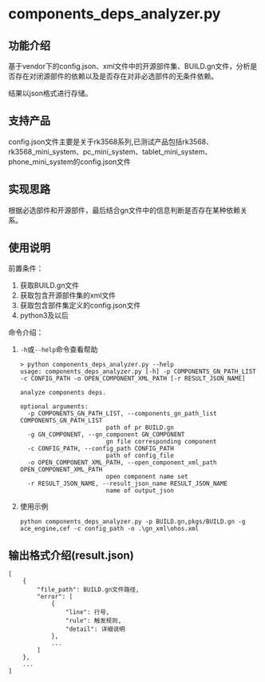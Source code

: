 # components_deps_analyzer.py

## 功能介绍

基于vendor下的config.json、xml文件中的开源部件集、BUILD.gn文件，分析是否存在对闭源部件的依赖以及是否存在对非必选部件的无条件依赖。

结果以json格式进行存储。

## 支持产品

config.json文件主要是关于rk3568系列,已测试产品包括rk3568、rk3568_mini_system、pc_mini_system、tablet_mini_system、phone_mini_system的config.json文件

## 实现思路

根据必选部件和开源部件，最后结合gn文件中的信息判断是否存在某种依赖关系。

## 使用说明

前置条件：

1. 获取BUILD.gn文件
1. 获取包含开源部件集的xml文件
1. 获取包含部件集定义的config.json文件
1. python3及以后

命令介绍：

1. `-h`或`--help`命令查看帮助
   ```shell
   > python components_deps_analyzer.py --help                                                       
   usage: components_deps_analyzer.py [-h] -p COMPONENTS_GN_PATH_LIST -c CONFIG_PATH -o OPEN_COMPONENT_XML_PATH [-r RESULT_JSON_NAME]
   
   analyze components deps.
   
   optional arguments:
     -p COMPONENTS_GN_PATH_LIST, --components_gn_path_list COMPONENTS_GN_PATH_LIST
                           path of pr BUILD.gn
     -g GN_COMPONENT, --gn_component GN_COMPONENT
                           gn file corresponding component
     -c CONFIG_PATH, --config_path CONFIG_PATH
                           path of config_file
     -o OPEN_COMPONENT_XML_PATH, --open_component_xml_path OPEN_COMPONENT_XML_PATH
                           open component name set
     -r RESULT_JSON_NAME, --result_json_name RESULT_JSON_NAME
                           name of output_json

   ```
1. 使用示例
   ```shell
   python components_deps_analyzer.py -p BUILD.gn,pkgs/BUILD.gn -g ace_engine,cef -c config_path -o .\gn_xml\ohos.xml
   ```

## 输出格式介绍(result.json)

```
[
    {
        "file_path": BUILD.gn文件路径,
        "error": [
            {
                "line": 行号,
                "rule": 触发规则,
                "detail": 详细说明
            },
            ...
        ]
    },
    ...
]
```